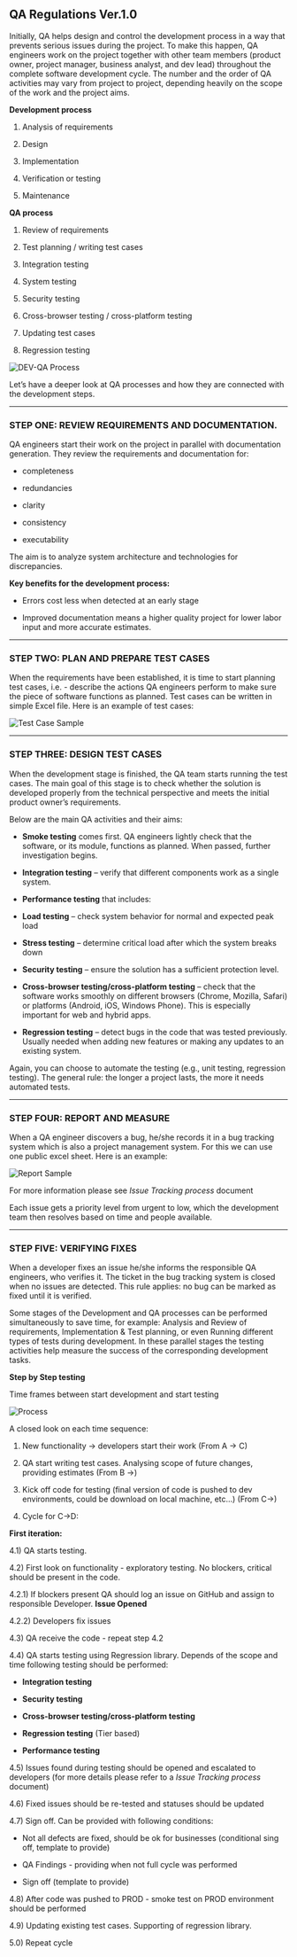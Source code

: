 **QA Regulations Ver.1.0** 
------------------

Initially, QA helps design and control the development process in a way
that prevents serious issues during the project. To make this happen, QA
engineers work on the project together with other team members (product
owner, project manager, business analyst, and dev lead) throughout the
complete software development cycle. The number and the order of QA
activities may vary from project to project, depending heavily on the
scope of the work and the project aims.

**Development process**

1)  Analysis of requirements

2)  Design

3)  Implementation

4)  Verification or testing

5)  Maintenance

**QA process**

1)  Review of requirements

2)  Test planning / writing test cases

3)  Integration testing

4)  System testing

5)  Security testing

6)  Cross-browser testing / cross-platform testing

7)  Updating test cases

8)  Regression testing

![DEV-QA Process](https://github.com/MitocGroup/SDLC/blob/master/images/dev-qa-process.png)

Let’s have a deeper look at QA processes and how they are connected with
the development steps.

----------------------------------------------------------------------------------------------------------------

### **STEP ONE: REVIEW REQUIREMENTS AND DOCUMENTATION.**

QA engineers start their work on the project in parallel with
documentation generation. They review the requirements and documentation
for:

- completeness

- redundancies

- clarity

- consistency

- executability

The aim is to analyze system architecture and technologies for discrepancies.

**Key benefits for the development process:**

- Errors cost less when detected at an early stage

- Improved documentation means a higher quality project for lower labor
input and more accurate estimates.

----------------------------------------------------------------------------------------------------------------

### **STEP TWO: PLAN AND PREPARE TEST CASES**

When the requirements have been established, it is time to start
planning test cases, i.e. - describe the actions QA engineers perform to
make sure the piece of software functions as planned. Test cases can be
written in simple Excel file. Here is an example of test cases:

![Test Case Sample](https://github.com/MitocGroup/SDLC/blob/master/images/test-case-template.png)

----------------------------------------------------------------------------------------------------------------

### **STEP THREE: DESIGN TEST CASES**

When the development stage is finished, the QA team starts running the
test cases. The main goal of this stage is to check whether the solution
is developed properly from the technical perspective and meets the
initial product owner’s requirements.

Below are the main QA activities and their aims:

- **Smoke testing** comes first. QA engineers lightly check that the
software, or its module, functions as planned. When passed, further
investigation begins.

- **Integration testing** – verify that different components work as a
single system.

- **Performance testing** that includes:

- **Load testing** – check system behavior for normal and expected peak load

- **Stress testing** – determine critical load after which the system breaks
down

- **Security testing** – ensure the solution has a sufficient protection
level.

- **Cross-browser testing/cross-platform testing** – check that the
software works smoothly on different browsers (Chrome, Mozilla, Safari)
or platforms (Android, iOS, Windows Phone). This is especially important
for web and hybrid apps.

- **Regression testing** – detect bugs in the code that was tested
previously. Usually needed when adding new features or making any
updates to an existing system.

Again, you can choose to automate the testing (e.g., unit testing,
regression testing). The general rule: the longer a project lasts, the
more it needs automated tests.

----------------------------------------------------------------------------------------------------------------
### **STEP FOUR: REPORT AND MEASURE**

When a QA engineer discovers a bug, he/she records it in a bug tracking
system which is also a project management system. For this we can use
one public excel sheet. Here is an example:

![Report Sample](https://github.com/MitocGroup/SDLC/blob/master/images/report-template.png)

For more information please see *Issue Tracking process* document

Each issue gets a priority level from urgent to low, which the
development team then resolves based on time and people available.

----------------------------------------------------------------------------------------------------------------

### **STEP FIVE: VERIFYING FIXES**

When a developer fixes an issue he/she informs the responsible QA
engineers, who verifies it. The ticket in the bug tracking system is
closed when no issues are detected. This rule applies: no bug can be
marked as fixed until it is verified.

Some stages of the Development and QA processes can be performed
simultaneously to save time, for example: Analysis and Review of
requirements, Implementation & Test planning, or even Running different
types of tests during development. In these parallel stages the testing
activities help measure the success of the corresponding development
tasks.

**Step by Step testing**

Time frames between start development and start testing

![Process](https://github.com/MitocGroup/SDLC/blob/master/images/step-by-step.png)

A closed look on each time sequence:

1)  New functionality -&gt; developers start their work (From A -&gt; C)

2)  QA start writing test cases. Analysing scope of future changes, providing estimates (From B -&gt;)

3)  Kick off code for testing (final version of code is pushed to dev
    environments, could be download on local machine, etc…) (From C-&gt;)

4)  Cycle for C-&gt;D:



**First iteration:**

4.1) QA starts testing.

4.2) First look on functionality - exploratory testing. No blockers,
critical should be present in the code.

4.2.1) If blockers present QA should log an issue on GitHub and assign
to responsible Developer. **Issue Opened**

4.2.2) Developers fix issues

4.3) QA receive the code - repeat step 4.2

4.4) QA starts testing using Regression library. Depends of the scope
and time following testing should be performed:

-   **Integration testing**

-   **Security testing**

-   **Cross-browser testing/cross-platform testing**

-   **Regression testing** (Tier based)

-   **Performance testing**

4.5) Issues found during testing should be opened and escalated to
developers (for more details please refer to a *Issue Tracking process*
document)

4.6) Fixed issues should be re-tested and statuses should be updated

4.7) Sign off. Can be provided with following conditions:

-   Not all defects are fixed, should be ok for businesses (conditional sing off, template to provide)

-   QA Findings - providing when not full cycle was performed

-   Sign off (template to provide)

4.8) After code was pushed to PROD - smoke test on PROD environment
should be performed

4.9) Updating existing test cases. Supporting of regression library.

5.0) Repeat cycle
